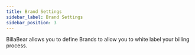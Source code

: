 ```yaml
---
title: Brand Settings
sidebar_label: Brand Settings
sidebar_position: 3
---
```

BillaBear allows you to define Brands to allow you to white label your billing process.

